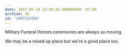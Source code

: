 ```yaml
---
date: 2017-06-10 12:49:16.000000000 -07:00
archive: fb
id: '1497124156'
---
```


Military Funeral Honors ceremonies are always so moving.

We may be a mixed up place but we're a good place too.
